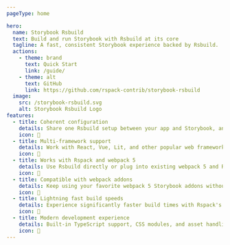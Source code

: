 ```yaml
---
pageType: home

hero:
  name: Storybook Rsbuild
  text: Build and run Storybook with Rsbuild at its core
  tagline: A fast, consistent Storybook experience backed by Rsbuild.
  actions:
    - theme: brand
      text: Quick Start
      link: /guide/
    - theme: alt
      text: GitHub
      link: https://github.com/rspack-contrib/storybook-rsbuild
  image:
    src: /storybook-rsbuild.svg
    alt: Storybook Rsbuild Logo
features:
  - title: Coherent configuration
    details: Share one Rsbuild setup between your app and Storybook, and extend it only when you need to.
    icon: 🧬
  - title: Multi-framework support
    details: Work with React, Vue, Lit, and other popular web frameworks out of the box.
    icon: 🌈
  - title: Works with Rspack and webpack 5
    details: Use Rsbuild directly or plug into existing webpack 5 and Rspack projects.
    icon: 🦀
  - title: Compatible with webpack addons
    details: Keep using your favorite webpack 5 Storybook addons without extra configuration.
    icon: 🧩
  - title: Lightning fast build speeds
    details: Experience significantly faster build times with Rspack's optimized bundling engine.
    icon: 🚀
  - title: Modern development experience
    details: Built-in TypeScript support, CSS modules, and asset handling for a smooth developer workflow.
    icon: 💎
---
```

